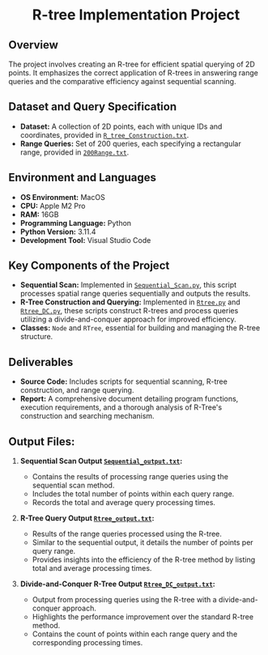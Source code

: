  # __<center>R-tree Implementation Project</center>__


## Overview
The project involves creating an R-tree for efficient spatial querying of 2D points. It emphasizes the correct application of R-trees in answering range queries and the comparative efficiency against sequential scanning.

## Dataset and Query Specification
- **Dataset:** A collection of 2D points, each with unique IDs and coordinates, provided in [`R_tree_Construction.txt`](https://github.com/VivianNg9/Master-of-Business-Analytics_Portfolio-/blob/main/COMP6210_Big%20Data%20/R-tree/R_tree_construction.txt).
- **Range Queries:** Set of 200 queries, each specifying a rectangular range, provided in [`200Range.txt`](https://github.com/VivianNg9/Master-of-Business-Analytics_Portfolio-/blob/main/COMP6210_Big%20Data%20/R-tree/200Range.txt).

## Environment and Languages
- **OS Environment:** MacOS
- **CPU:** Apple M2 Pro
- **RAM:** 16GB
- **Programming Language:** Python
- **Python Version:** 3.11.4
- **Development Tool:** Visual Studio Code

## Key Components of the Project
- **Sequential Scan:** Implemented in [`Sequential_Scan.py`](https://github.com/VivianNg9/Master-of-Business-Analytics_Portfolio-/blob/main/COMP6210_Big%20Data%20/R-tree/Sequential_Scan.py), this script processes spatial range queries sequentially and outputs the results.
- **R-Tree Construction and Querying:** Implemented in [`Rtree.py`](https://github.com/VivianNg9/Master-of-Business-Analytics_Portfolio-/blob/main/COMP6210_Big%20Data%20/R-tree/Rtree.py) and [`Rtree_DC.py`](https://github.com/VivianNg9/Master-of-Business-Analytics_Portfolio-/blob/main/COMP6210_Big%20Data%20/R-tree/Rtree_DC.py), these scripts construct R-trees and process queries utilizing a divide-and-conquer approach for improved efficiency.
- **Classes:** `Node` and `RTree`, essential for building and managing the R-tree structure.

## Deliverables
- **Source Code:** Includes scripts for sequential scanning, R-tree construction, and range querying.
- **Report:** A comprehensive document detailing program functions, execution requirements, and a thorough analysis of R-Tree's construction and searching mechanism.


## Output Files:
1. **Sequential Scan Output [`Sequential_output.txt`](https://github.com/VivianNg9/Master-of-Business-Analytics_Portfolio-/blob/main/COMP6210_Big%20Data%20/R-tree/Squential_output.txt):**
   - Contains the results of processing range queries using the sequential scan method.
   - Includes the total number of points within each query range.
   - Records the total and average query processing times.

2. **R-Tree Query Output [`Rtree_output.txt`](https://github.com/VivianNg9/Master-of-Business-Analytics_Portfolio-/blob/main/COMP6210_Big%20Data%20/R-tree/Rtree_output.txt):**
   - Results of the range queries processed using the R-tree.
   - Similar to the sequential output, it details the number of points per query range.
   - Provides insights into the efficiency of the R-tree method by listing total and average processing times.

3. **Divide-and-Conquer R-Tree Output [`Rtree_DC_output.txt`](https://github.com/VivianNg9/Master-of-Business-Analytics_Portfolio-/blob/main/COMP6210_Big%20Data%20/R-tree/Rtree_DC_output.txt):**
   - Output from processing queries using the R-tree with a divide-and-conquer approach.
   - Highlights the performance improvement over the standard R-tree method.
   - Contains the count of points within each range query and the corresponding processing times.




